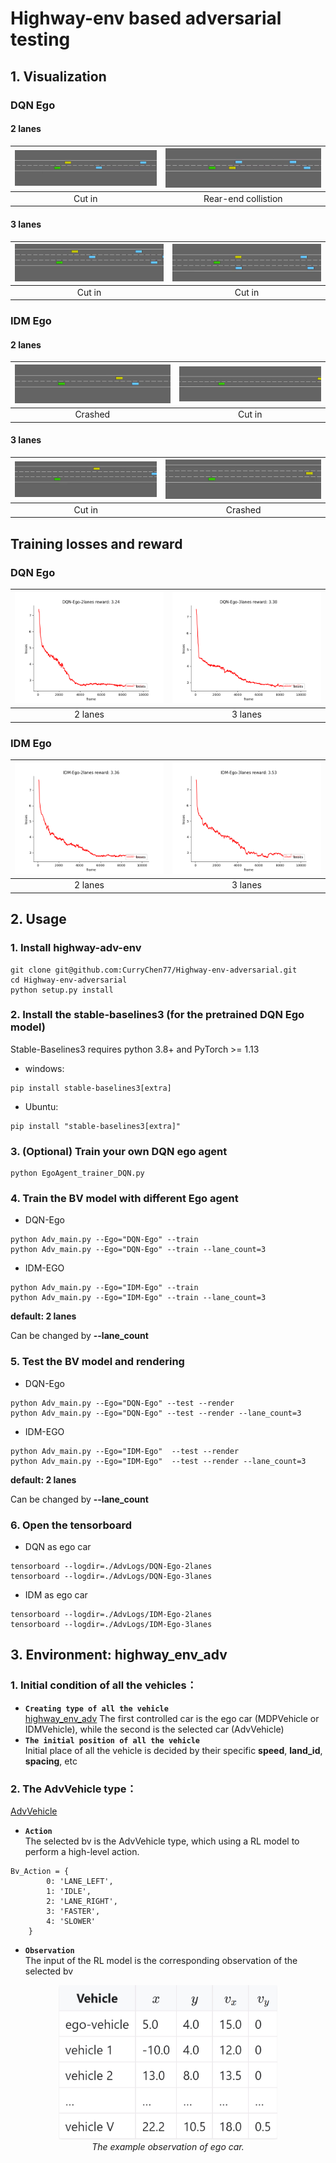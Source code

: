 # Highway-env based adversarial testing
## 1. Visualization

### DQN Ego

#### 2 lanes

| ![Image 1](image/DQN-Ego-2lanes-brake.gif) | ![Image 2](image/DQN-Ego-2lanes-crashed.gif) |
| :----------------------------------------: | :------------------------------------------: |
|                   Cut in                   |             Rear-end collistion              |


#### 3 lanes

| ![Image 1](image/DQN-Ego-3lanes-cut-in1.gif) | ![Image 2](image/DQN-Ego-3lanes-cut-in2.gif) |
| :------------------------------------------: | :------------------------------------------: |
|                    Cut in                    |                    Cut in                    |


### IDM Ego

#### 2 lanes

| ![Image 1](image/IDM-Ego-2lanes-crashed.gif) | ![Image 2](image/IDM-Ego-2lanes-cut-in.gif) |
| :------------------------------------------: | :-----------------------------------------: |
|                   Crashed                    |                   Cut in                    |


#### 3 lanes

| ![Image 1](image/IDM-Ego-3lanes-cut-in.gif) | ![Image 2](image/IDM-Ego-3lanes-surroundcrash.gif) |
| :-----------------------------------------: | :------------------------------------------------: |
|                   Cut in                    |                      Crashed                       |


## Training losses and reward

### DQN Ego

| ![Image 1](image/DQN-Ego-2lanes-10000-losses.png) | ![Image 2](image/DQN-Ego-3lanes-10000-losses.png) |
| :-----------------------------------------------: | :-----------------------------------------------: |
|                      2 lanes                      |                      3 lanes                      |


### IDM Ego

| ![Image 1](image/IDM-Ego-2lanes-10000-losses-1692067702752-4.png) | ![Image 2](image/IDM-Ego-3lanes-10000-losses.png) |
| :----------------------------------------------------------: | :-----------------------------------------------: |
|                           2 lanes                            |                      3 lanes                      |


## 2. Usage

### 1. Install highway-adv-env
```
git clone git@github.com:CurryChen77/Highway-env-adversarial.git
cd Highway-env-adversarial
python setup.py install
```
### 2. Install the stable-baselines3 (for the pretrained DQN Ego model) 
Stable-Baselines3 requires python 3.8+ and PyTorch >= 1.13
* windows:
```
pip install stable-baselines3[extra]
```
- Ubuntu:
```
pip install "stable-baselines3[extra]"
```
### 3. (Optional) Train your own DQN ego agent
```
python EgoAgent_trainer_DQN.py
```
### 4. Train the BV model with different Ego agent
- DQN-Ego
```
python Adv_main.py --Ego="DQN-Ego" --train
python Adv_main.py --Ego="DQN-Ego" --train --lane_count=3
```
- IDM-EGO
```
python Adv_main.py --Ego="IDM-Ego" --train
python Adv_main.py --Ego="IDM-Ego" --train --lane_count=3
```
**default: 2 lanes**

Can be changed by  **--lane_count**


### 5. Test the BV model and rendering

- DQN-Ego
```
python Adv_main.py --Ego="DQN-Ego" --test --render
python Adv_main.py --Ego="DQN-Ego" --test --render --lane_count=3
```
- IDM-EGO
```
python Adv_main.py --Ego="IDM-Ego"  --test --render
python Adv_main.py --Ego="IDM-Ego"  --test --render --lane_count=3
```
**default: 2 lanes**

Can be changed by  **--lane_count**

### 6. Open the tensorboard

- DQN as ego car
```
tensorboard --logdir=./AdvLogs/DQN-Ego-2lanes
tensorboard --logdir=./AdvLogs/DQN-Ego-3lanes
```
- IDM as ego car
```
tensorboard --logdir=./AdvLogs/IDM-Ego-2lanes
tensorboard --logdir=./AdvLogs/IDM-Ego-3lanes
```
## 3. Environment: highway_env_adv
### 1. Initial condition of all the vehicles：
- **`Creating type of all the vehicle`**  
[highway_env_adv](highway_env/envs/highway_env_adv.py) The first controlled car is the ego car (MDPVehicle or IDMVehicle), while the second is the selected car (AdvVehicle)
- **`The initial position of all the vehicle`**  
Initial place of all the vehicle is decided by their specific **speed**, **land_id**, **spacing**, etc

### 2. The AdvVehicle type：
[AdvVehicle](highway_env/vehicle/behavior.py) 
- **`Action`**  
The selected bv is the AdvVehicle type, which using a RL model to perform a high-level action.  
```
Bv_Action = {
        0: 'LANE_LEFT',
        1: 'IDLE',
        2: 'LANE_RIGHT',
        3: 'FASTER',
        4: 'SLOWER'
    }
```
- **`Observation`**  
The input of the RL model is the corresponding observation of the selected bv
<p align="center">
    <img src="image/obs.png" width="350px"><br/>
    <em>The example observation of ego car.</em>
</p>